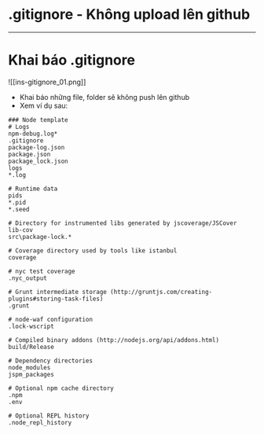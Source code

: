 # .gitignore - Không upload lên github
---
# Khai báo .gitignore

![[ins-gitignore_01.png]]

- Khai báo những file, folder sẽ không push lên github
- Xem ví dụ sau:
  
```node
### Node template
# Logs
npm-debug.log*
.gitignore
package-log.json
package.json
package_lock.json
logs
*.log

# Runtime data
pids
*.pid
*.seed

# Directory for instrumented libs generated by jscoverage/JSCover
lib-cov
src\package-lock.*

# Coverage directory used by tools like istanbul
coverage

# nyc test coverage
.nyc_output

# Grunt intermediate storage (http://gruntjs.com/creating-plugins#storing-task-files)
.grunt

# node-waf configuration
.lock-wscript

# Compiled binary addons (http://nodejs.org/api/addons.html)
build/Release

# Dependency directories
node_modules
jspm_packages

# Optional npm cache directory
.npm
.env  

# Optional REPL history
.node_repl_history
```